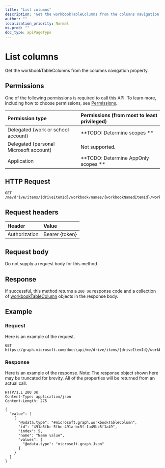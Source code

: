 ```yaml
---
title: "List columns"
description: "Get the workbookTableColumns from the columns navigation property."
author: ""
localization_priority: Normal
ms.prod: ""
doc_type: apiPageType
---
```


# List columns

Get the workbookTableColumns from the columns navigation property.

## Permissions
One of the following permissions is required to call this API. To learn more, including how to choose permissions, see [Permissions](/concepts/permissions-reference.md).

|Permission type|Permissions (from most to least privileged)|
|:---|:---|
|Delegated (work or school account)|**TODO: Determine scopes **|
|Delegated (personal Microsoft account)|Not supported.|
|Application|**TODO: Determine AppOnly scopes **|

## HTTP Request
<!-- {
  "blockType": "ignored"
}
-->
``` http
GET /me/drive/items/{driveItemId}/workbook/names/{workbookNamedItemId}/worksheet/tables/{workbookTableId}/columns
```

## Request headers
|Header|Value|
|:---|:---|
|Authorization|Bearer {token}|

## Request body
Do not supply a request body for this method.

## Response
If successful, this method returns a `200 OK` response code and a collection of [workbookTableColumn](../resources/workbooktablecolumn.md) objects in the response body.

## Example

### Request
Here is an example of the request.
<!-- {
  "blockType": "request",
  "name": "get_workbooktablecolumn"
}
-->
``` http
GET https://graph.microsoft.com/docs\api/me/drive/items/{driveItemId}/workbook/names/{workbookNamedItemId}/worksheet/tables/{workbookTableId}/columns
```

### Response
Here is an example of the response. Note: The response object shown here may be truncated for brevity. All of the properties will be returned from an actual call.
<!-- {
  "blockType": "response",
  "truncated": true,
  "@odata.type": "collection(microsoft.graph.workbooktablecolumn)"
}
-->
``` http
HTTP/1.1 200 OK
Content-Type: application/json
Content-Length: 275

{
  "value": [
    {
      "@odata.type": "#microsoft.graph.workbookTableColumn",
      "id": "491a5fbc-5fbc-491a-bc5f-1a49bc5f1a49",
      "index": 5,
      "name": "Name value",
      "values": {
        "@odata.type": "microsoft.graph.Json"
      }
    }
  ]
}
```

